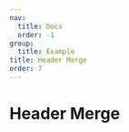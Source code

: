 ```yaml
---
nav:
  title: Docs
  order: -1
group:
  title: Example
title: Header Merge
order: 7
---
```


# Header Merge

<code src="../../../src/header-merge.tsx" />
